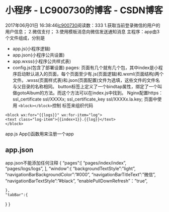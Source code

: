 # 小程序 - LC900730的博客 - CSDN博客
2017年06月01日 16:38:46[lc900730](https://me.csdn.net/LC900730)阅读数：333
1.获取当前登录微信的用户的用户信息； 
2.微信支付； 
3.使用模板消息向微信发送通知消息
主程序：app由3个文件组成，分别是 
- app.js(小程序逻辑)
- app.json(小程序公共设置)
- app.wxss(小程序公共样式表)
- config.js(包含了部署设置)
pages: 
页面有几个就有几个包，其中index是小程序启动默认进入的页面，每个页面至少有.js(页面逻辑)和.wxml(页面结构)两个文件。.wxss(页面样式表)和.json(页面配置)文件为选填，这些文件的文件名与父目录的名称相同。
button标签上定义了一个bindtap属性，绑定了一个叫做gotoAlbum的方法。而这个方法可以在index.js中找到。 
Nginx配置https： 
ssl_certificate     ssl/XXXXx; 
ssl_certificate_key     ssl/XXXXx.la.key;
页面中使用 
`<block></block>`控制 标签来组织代码 
```
<block wx:for="{{logs}}" wx:for-item="log"> 
<text class="log-item">{{index+1}}.{{log}}</text> 
</block>
```
app.js 
App()函数用来注册一个app
## app.json
app.json不能添加任何注释 
{ 
    “pages”:[ 
        “pages/index/index”, 
        “pages/logs/logs”, 
    ], 
    “window”:{ 
        “backgroundTextStyle”:”light”, 
        “navigationBarBackgroundColor”:”#000”, 
        “navigationBarTitleText”:”微信”, 
        “navigationBarTextStyle”:”#black”, 
        “enablePullDownRefresh”：”true”,
```
},
"tabBar":{
```
}
}
